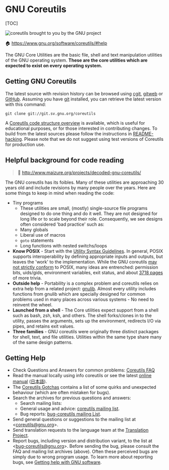 # GNU Coreutils

[TOC]



![coreutils brought to you by the GNU project](../../../../../../Assets/Pics/GNU.png)



:house: https://www.gnu.org/software/coreutils/#help

The GNU Core Utilities are the basic file, shell and text manipulation utilities of the GNU operating system. **These are the core utilities which are expected to exist on every operating system.**



## Getting GNU Coreutils

The latest source with revision history can be browsed using [cgit](https://git.sv.gnu.org/cgit/coreutils.git), [gitweb](https://git.sv.gnu.org/gitweb/?p=coreutils.git) or [GitHub](https://github.com/coreutils/coreutils).
Assuming you have [git](https://git-scm.com/) installed, you can retrieve the latest version with this command:

```
git clone git://git.sv.gnu.org/coreutils
```

A [Coreutils code structure overview](http://www.maizure.org/projects/decoded-gnu-coreutils/) is available, which is useful for educational purposes, or for those interested in contributing changes.
To build from the latest sources please follow the instructions in [README-hacking](https://git.sv.gnu.org/cgit/coreutils.git/plain/README-hacking).
Please note that we do not suggest using test versions of Coreutils for production use.



## Helpful background for code reading

> :link: http://www.maizure.org/projects/decoded-gnu-coreutils/

The GNU coreutils has its foibles. Many of these utilities are approaching 30 years old and include revisions by many people over the years. Here are some things to keep in mind when reading the code:

- Tiny programs
  - These utilities are small, (mostly) single-source file programs designed to do one thing and do it well. They are not designed for long life or to scale beyond their role. Consequently, we see designs often considered 'bad practice' such as:
  - Many globals
  - Liberal use of macros
  - `goto` statements
  - Long functions with nested switchs/loops
- **Know POSIX** - Start with the [Utility Syntax Guidelines](http://pubs.opengroup.org/onlinepubs/9699919799/basedefs/V1_chap12.html#tag_12_02). In general, POSIX supports interoperability by defining appropriate inputs and outputs, but leaves the 'work' to the implementation. While the GNU coreutils [may not strictly conform](https://www.gnu.org/software/coreutils/manual/html_node/Standards-conformance.html) to POSIX, many ideas are entrenched: permission bits, uids/gids, environment variables, exit status, and about [3718 pages](http://www.open-std.org/jtc1/sc22/open/n4217.pdf) of more trivia. 
- **Outside help** - Portability is a complex problem and coreutils relies on extra help from a related project: [gnulib](https://www.gnu.org/s/gnulib/). Almost every utility includes functions from gnulib which are specially designed for common problems used in many places across various systems - No need to reinvent the wheel.
- **Launched from a shell** - The Core utilities expect support from a shell such as bash, zsh, ksh, and others. The shell forks/clones in to the utility, passes the arguments, sets up the environment, redirects I/O via pipes, and retains exit values.
- **Three families** - GNU coreutils were originally three distinct packages for shell, text, and file utilities. Utilities within the same type share many of the same design patterns.



## Getting Help

- Check Questions and Answers for common problems: [Coreutils FAQ](https://www.gnu.org/software/coreutils/faq/coreutils-faq.html)
- Read the manual locally using info coreutils or see the latest [online manual](https://www.gnu.org/software/coreutils/manual/) ([日本語](https://linuxjm.osdn.jp/info/GNU_coreutils/coreutils-ja.html)).
- The [Coreutils Gotchas](https://www.pixelbeat.org/docs/coreutils-gotchas.html) contains a list of some quirks and unexpected behaviour (which are often mistaken for bugs).
- Search the archives for previous questions and answers:
  - Search mailing lists: 
  - General usage and advice: [coreutils mailing list](https://lists.gnu.org/archive/html/coreutils/).
  - Bug reports: [bug-coreutils mailing List](https://lists.gnu.org/archive/html/bug-coreutils/).
- Send general questions or suggestions to the mailing list at <[coreutils@gnu.org](mailto:coreutils@gnu.org)>.
- Send translation requests to the language team at the [Translation Project](https://translationproject.org/domain/coreutils.html).
- Report bugs, including version and distribution variant, to the list at <[bug-coreutils@gnu.org](mailto:bug-coreutils@gnu.org)>.
  Before sending the bug, please consult the FAQ and mailing list archives (above).
  Often these perceived bugs are simply due to wrong program usage.
  To learn more about reporting bugs, see [Getting help with GNU software](https://www.gnu.org/software/gethelp.html).





